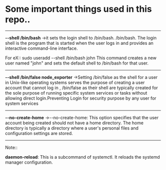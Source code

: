 # Some important things used in this repo..
-----------------------------------------------------------------------------------------------------------
**--shell /bin/bash** ->it sets the login shell to /bin/bash.
/bin/bash. The login shell is the program that is started when the user logs in and provides an interactive command-line interface.

For eX::
sudo useradd --shell /bin/bash john
This command creates a new user named "john" and sets the default shell to /bin/bash for that user. 

-------------------------------------------------------------------------------------------------------------
**--shell /bin/false node_exporter**  ->Setting /bin/false as the shell for a user in Unix-like operating systems serves the purpose of creating a user account that cannot log in ,
/bin/false as their shell are typically created for the sole purpose of running specific system services or tasks without allowing direct login.Preventing Login for security purpose by any user for system services

-------------------------------------------------------------------------------------------------------------
**--no-create-home** ->--no-create-home: This option specifies that the user account being created should not have a home directory. The home directory is typically a directory where a user's personal files and configuration settings are stored.

-------------------------------------------------------------------------------------------------------------

Note::

**daemon-reload**: This is a subcommand of systemctl. It reloads the systemd manager configuration. 